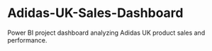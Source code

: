 # Adidas-UK-Sales-Dashboard
Power BI project dashboard analyzing Adidas UK product sales and performance.
